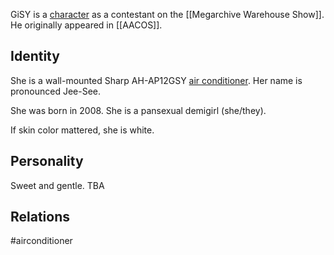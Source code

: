 GiSY is a [character](Characters) as a contestant on the [[Megarchive Warehouse Show]]. He originally appeared in [[AACOS]].


## Identity

She is a wall-mounted Sharp AH-AP12GSY [air conditioner](Air%20Conditioners.md). Her name is pronounced Jee-See.

She was born in 2008. She is a pansexual demigirl (she/they).

If skin color mattered, she is white.

## Personality
Sweet and gentle. TBA

## Relations

#airconditioner 